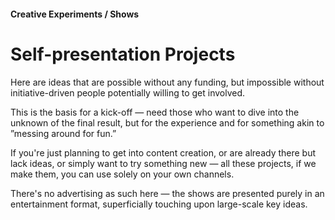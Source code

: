 #### Creative Experiments / Shows

# Self-presentation Projects

Here are ideas that are possible without any funding, but impossible without initiative-driven people potentially willing to get involved.

This is the basis for a kick-off — need those who want to dive into the unknown of the final result, but for the experience and for something akin to ”messing around for fun.”

If you're just planning to get into content creation, or are already there but lack ideas, or simply want to try something new — all these projects, if we make them, you can use solely on your own channels.

There's no advertising as such here — the shows are presented purely in an entertainment format, superficially touching upon large-scale key ideas.
